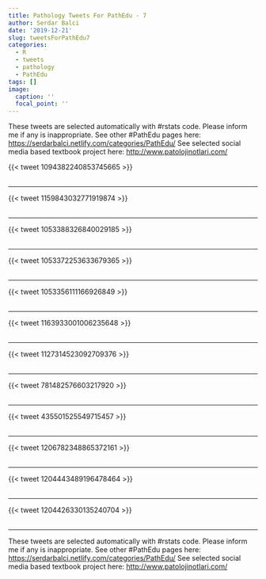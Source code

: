```yaml
---
title: Pathology Tweets For PathEdu - 7
author: Serdar Balci
date: '2019-12-21'
slug: tweetsForPathEdu7
categories:
  - R
  - tweets
  - pathology
  - PathEdu
tags: []
image:
  caption: ''
  focal_point: ''
---
```



These tweets are selected automatically with #rstats code. Please inform me if any is inappropriate.
See other #PathEdu pages here: https://serdarbalci.netlify.com/categories/PathEdu/ 
See selected social media based textbook project here: http://www.patolojinotlari.com/

{{< tweet 1094382240853745665 >}}
<br>
<br>
<hr>
{{< tweet 1159843032771919874 >}}
<br>
<br>
<hr>
{{< tweet 1053388326840029185 >}}
<br>
<br>
<hr>
{{< tweet 1053372253633679365 >}}
<br>
<br>
<hr>
{{< tweet 1053356111166926849 >}}
<br>
<br>
<hr>
{{< tweet 1163933001006235648 >}}
<br>
<br>
<hr>
{{< tweet 1127314523092709376 >}}
<br>
<br>
<hr>
{{< tweet 781482576603217920 >}}
<br>
<br>
<hr>
{{< tweet 435501525549715457 >}}
<br>
<br>
<hr>
{{< tweet 1206782348865372161 >}}
<br>
<br>
<hr>
{{< tweet 1204443489196478464 >}}
<br>
<br>
<hr>
{{< tweet 1204426330135240704 >}}
<br>
<br>
<hr>


These tweets are selected automatically with #rstats code. Please inform me if any is inappropriate.
See other #PathEdu pages here: https://serdarbalci.netlify.com/categories/PathEdu/ 
See selected social media based textbook project here: http://www.patolojinotlari.com/
